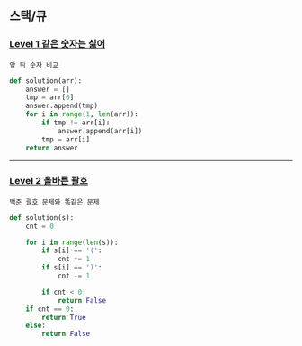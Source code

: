 ## 스택/큐

### [Level 1 같은 숫자는 싫어](https://school.programmers.co.kr/learn/courses/30/lessons/12906)

```text
앞 뒤 숫자 비교
```

```python
def solution(arr):
    answer = []
    tmp = arr[0]
    answer.append(tmp)
    for i in range(1, len(arr)):
        if tmp != arr[i]:
            answer.append(arr[i])
        tmp = arr[i]
    return answer
```

---

### [Level 2 올바른 괄호](https://school.programmers.co.kr/learn/courses/30/lessons/12909)

```text
백준 괄호 문제와 똑같은 문제
```

```python
def solution(s):
    cnt = 0

    for i in range(len(s)):
        if s[i] == '(':
            cnt += 1
        if s[i] == ')':
            cnt -= 1

        if cnt < 0:
            return False
    if cnt == 0:
        return True
    else:
        return False
```
